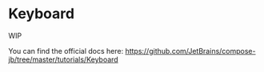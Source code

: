 # Keyboard

WIP

You can find the official docs here: https://github.com/JetBrains/compose-jb/tree/master/tutorials/Keyboard